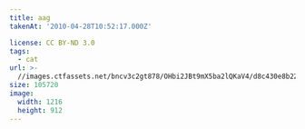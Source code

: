 ```yaml
---
title: aag
takenAt: '2010-04-28T10:52:17.000Z'

license: CC BY-ND 3.0
tags:
  - cat
url: >-
  //images.ctfassets.net/bncv3c2gt878/OHbi2JBt9mX5ba2lQKaV4/d8c430e8b224f36838a5b7aafca4e73c/aag_4559757709_o
size: 105720
image:
  width: 1216
  height: 912
---
```

